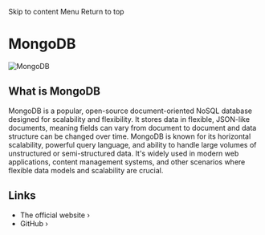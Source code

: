 Skip to content
Menu
Return to top
# MongoDB ​
![MongoDB](https://coolify.io/docs/images/database-logos/mongodb.webp)
## What is MongoDB ​
MongoDB is a popular, open-source document-oriented NoSQL database designed for scalability and flexibility. It stores data in flexible, JSON-like documents, meaning fields can vary from document to document and data structure can be changed over time.
MongoDB is known for its horizontal scalability, powerful query language, and ability to handle large volumes of unstructured or semi-structured data. It's widely used in modern web applications, content management systems, and other scenarios where flexible data models and scalability are crucial.
## Links ​
  * The official website ›
  * GitHub ›


